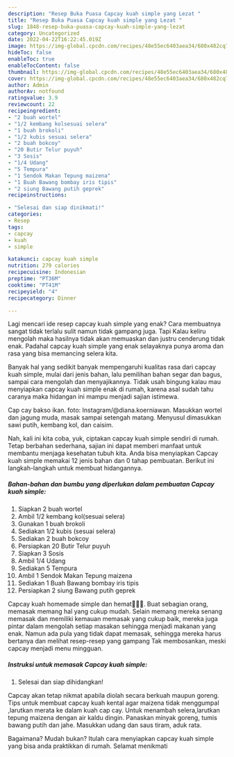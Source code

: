 ```yaml
---
description: "Resep Buka Puasa Capcay kuah simple yang Lezat "
title: "Resep Buka Puasa Capcay kuah simple yang Lezat "
slug: 1848-resep-buka-puasa-capcay-kuah-simple-yang-lezat
category: Uncategorized
date: 2022-04-22T16:22:45.019Z
image: https://img-global.cpcdn.com/recipes/48e55ec6403aea34/680x482cq70/capcay-kuah-simple-foto-resep-utama.jpg
hideToc: false
enableToc: true
enableTocContent: false
thumbnail: https://img-global.cpcdn.com/recipes/48e55ec6403aea34/680x482cq70/capcay-kuah-simple-foto-resep-utama.jpg
cover: https://img-global.cpcdn.com/recipes/48e55ec6403aea34/680x482cq70/capcay-kuah-simple-foto-resep-utama.jpg
author: Admin
authorAv: notfound
ratingvalue: 3.9
reviewcount: 22
recipeingredient:
- "2 buah wortel"
- "1/2 kembang kolsesuai selera"
- "1 buah brokoli"
- "1/2 kubis sesuai selera"
- "2 buah bokcoy"
- "20 Butir Telur puyuh"
- "3 Sosis"
- "1/4 Udang"
- "5 Tempura"
- "1 Sendok Makan Tepung maizena"
- "1 Buah Bawang bombay iris tipis"
- "2 siung Bawang putih geprek"
recipeinstructions:

- "Selesai dan siap dinikmati!"
categories:
- Resep
tags:
- capcay
- kuah
- simple

katakunci: capcay kuah simple 
nutrition: 279 calories
recipecuisine: Indonesian
preptime: "PT36M"
cooktime: "PT41M"
recipeyield: "4"
recipecategory: Dinner

---
```



Lagi mencari ide resep capcay kuah simple yang enak? Cara membuatnya sangat tidak terlalu sulit namun tidak gampang juga. Tapi Kalau keliru mengolah maka hasilnya tidak akan memuaskan dan justru cenderung tidak enak. Padahal capcay kuah simple yang enak selayaknya punya aroma dan rasa yang bisa memancing selera kita.


Banyak hal yang sedikit banyak mempengaruhi kualitas rasa dari capcay kuah simple, mulai dari jenis bahan, lalu pemilihan bahan segar dan bagus, sampai cara mengolah dan menyajikannya. Tidak usah bingung kalau mau menyiapkan capcay kuah simple enak di rumah, karena asal sudah tahu caranya maka hidangan ini mampu menjadi sajian istimewa.

Cap cay bakso ikan. foto: Instagram/@diana.koerniawan. Masukkan wortel dan jagung muda, masak sampai setengah matang. Menyusul dimasukkan sawi putih, kembang kol, dan caisim.


Nah, kali ini kita coba, yuk, ciptakan capcay kuah simple sendiri di rumah. Tetap berbahan sederhana, sajian ini dapat memberi manfaat untuk membantu menjaga kesehatan tubuh kita. Anda bisa menyiapkan Capcay kuah simple memakai 12 jenis bahan dan 0 tahap pembuatan. Berikut ini langkah-langkah untuk membuat hidangannya.

<!--inarticleads1-->

##### Bahan-bahan dan bumbu yang diperlukan dalam pembuatan Capcay kuah simple:

1. Siapkan 2 buah wortel
1. Ambil 1/2 kembang kol(sesuai selera)
1. Gunakan 1 buah brokoli
1. Sediakan 1/2 kubis (sesuai selera)
1. Sediakan 2 buah bokcoy
1. Persiapkan 20 Butir Telur puyuh
1. Siapkan 3 Sosis
1. Ambil 1/4 Udang
1. Sediakan 5 Tempura
1. Ambil 1 Sendok Makan Tepung maizena
1. Sediakan 1 Buah Bawang bombay iris tipis
1. Persiapkan 2 siung Bawang putih geprek


Capcay kuah homemade simple dan hemat👩‍🍳😂. Buat sebagian orang, memasak memang hal yang cukup mudah. Selain memang mereka senang memasak dan memiliki kemauan memasak yang cukup baik, mereka juga pintar dalam mengolah setiap masakan sehingga menjadi makanan yang enak. Namun ada pula yang tidak dapat memasak, sehingga mereka harus bertanya dan melihat resep-resep yang gampang Tak membosankan, meski capcay menjadi menu mingguan. 

<!--inarticleads2-->

##### Instruksi untuk memasak Capcay kuah simple:


1. Selesai dan siap dihidangkan!

Capcay akan tetap nikmat apabila diolah secara berkuah maupun goreng. Tips untuk membuat capcay kuah kental agar maizena tidak menggumpal ,larutkan merata ke dalam kuah cap cay. Untuk menambah selera,larutkan tepung maizena dengan air kaldu dingin. Panaskan minyak goreng, tumis bawang putih dan jahe. Masukkan udang dan saus tiram, aduk rata. 

Bagaimana? Mudah bukan? Itulah cara menyiapkan capcay kuah simple yang bisa anda praktikkan di rumah. Selamat menikmati
